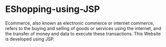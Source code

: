 # EShopping-using-JSP
Ecommerce, also known as electronic commerce or internet commerce, refers to the buying and selling of goods or services using the internet, and the transfer of money and data to execute these transactions.
This Website is developed using JSP.
